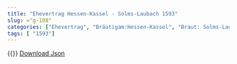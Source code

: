 ```yaml
---
title: "Ehevertrag Hessen-Kassel - Solms-Laubach 1593"
slug: ="g-108"
categories: ["Ehevertrag", "Bräutigam:Hessen-Kassel", "Braut: Solms-Laubach", "Eheschließung vollzogen?:Ja", "verschiedenkonfessionelle Ehe?:Nein", "Dynastie Bräutigam:Hessen (Kassel)", "Akteur Bräutigam:Hessen (Kassel)", "Akteur Braut:Savoyen", "Textbezug?:nein", "Ständisch?:nein", "Ratifikation?:nein", "Sonstiges?:nein", "Bräutigam:Hessen-Kassel", "Braut: Solms-Laubach"]
tags: [ "1593"]
---
```

<!--more-->
{{<v69>}}
[Download Json](/vertraege/vertrag-108.json)